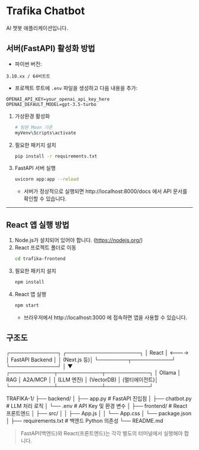 # Trafika Chatbot

AI 챗봇 애플리케이션입니다.

## 서버(FastAPI) 활성화 방법

   - 파이썬 버전:
```
3.10.xx / 64비트트
```
   - 프로젝트 루트에 `.env` 파일을 생성하고 다음 내용을 추가:
```
OPENAI_API_KEY=your_openai_api_key_here
OPENAI_DEFAULT_MODEL=gpt-3.5-turbo
```

1. 가상환경 활성화
   ```bash
   # 팀원 Moon 기준
   myVenv\Scripts\activate
   ```
2. 필요한 패키지 설치
   ```bash
   pip install -r requirements.txt
   ```
3. FastAPI 서버 실행
   ```bash
   uvicorn app:app --reload
   ```
   - 서버가 정상적으로 실행되면 http://localhost:8000/docs 에서 API 문서를 확인할 수 있습니다.

---

## React 앱 실행 방법

1. Node.js가 설치되어 있어야 합니다. (https://nodejs.org/)
2. React 프로젝트 폴더로 이동
   ```bash
   cd trafika-frontend
   ```
3. 필요한 패키지 설치
   ```bash
   npm install
   ```
4. React 앱 실행
   ```bash
   npm start
   ```
   - 브라우저에서 http://localhost:3000 에 접속하면 앱을 사용할 수 있습니다.



## 구조도
┌─────────────┐        ┌────────────────────┐
│   React     │ <----> │   FastAPI Backend  │
│ (Next.js 등)│        └────────┬───────────┘
└─────────────┘                 │
                                ▼
      ┌────────────┬────────────┬────────────┐
      │   Ollama   │    RAG     │   A2A/MCP  │
      │ (LLM 엔진) │ (VectorDB) │ (멀티에이전트)│
      └────────────┴────────────┴────────────┘


TRAFIKA-1/
├── backend/
│   ├── app.py             # FastAPI 진입점
│   ├── chatbot.py         # LLM 처리 로직
│   └── .env               # API Key 및 환경 변수
│
├── frontend/              # React 프론트엔드
│   ├── src/
│   │   ├── App.js
│   │   └── App.css
│   └── package.json
│
├── requirements.txt       # 백엔드 Python 의존성
└── README.md


> FastAPI(백엔드)와 React(프론트엔드)는 각각 별도의 터미널에서 실행해야 합니다.
